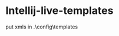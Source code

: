 # Intellij-live-templates

put xmls in <your home directory>\.<product name><version number>\config\templates